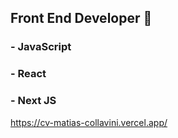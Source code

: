 ## Front End Developer 🤞

### - JavaScript
### - React
### - Next JS

https://cv-matias-collavini.vercel.app/
